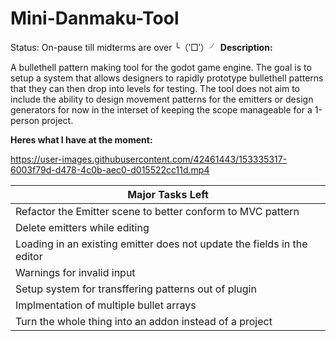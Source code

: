# Mini-Danmaku-Tool
Status: On-pause till midterms are over ╰（‵□′）╯
**Description:**

A bullethell pattern making tool for the godot game engine. The goal is to setup a system that allows designers to rapidly prototype bullethell patterns that they can then drop into levels for testing. The tool does not aim to include the ability to design movement patterns for the emitters or design generators for now in the interset of keeping the scope manageable for a 1-person project.

**Heres what I have at the moment:**

https://user-images.githubusercontent.com/42461443/153335317-6003f79d-d478-4c0b-aec0-d015522cc11d.mp4


| **Major Tasks Left** |
| ------------- |
| Refactor the Emitter scene to better conform to MVC pattern|
| Delete emitters while editing  |
| Loading in an existing emitter does not update the fields in the editor  |
| Warnings for invalid input  |
| Setup system for transffering patterns out of plugin  |
| Implmentation of multiple bullet arrays  |
| Turn the whole thing into an addon instead of a project  |

